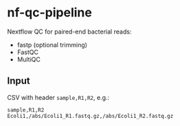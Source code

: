 # nf-qc-pipeline

Nextflow QC for paired-end bacterial reads:
- fastp (optional trimming)
- FastQC
- MultiQC

## Input
CSV with header `sample,R1,R2`, e.g.:
```csv
sample,R1,R2
Ecoli1,/abs/Ecoli1_R1.fastq.gz,/abs/Ecoli1_R2.fastq.gz
